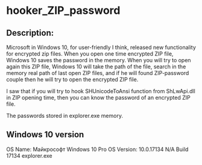 # hooker_ZIP_password

## Description:
Microsoft in Windows 10, for user-friendly I think, released new functionality for encrypted zip files. When you open one time encrypted ZIP file, Windows 10 saves the password in the memory. When you will try to open again this ZIP file, Windows 10 will take the path of the file, search in the memory real path of last open ZIP files, and if he will found ZIP-password couple then he will try to open the encrypted ZIP file. 

I saw that if you will try to hook SHUnicodeToAnsi function from ShLwApi.dll in ZIP opening time, then you can know the password of an encrypted ZIP file. 

The passwords stored in explorer.exe memory.


## Windows 10 version
OS Name:                   Майкрософт Windows 10 Pro
OS Version:                10.0.17134 N/A Build 17134
explorer.exe               
